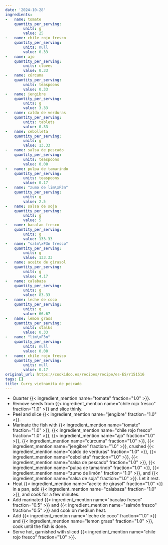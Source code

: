 ```yaml
---
date: '2024-10-28'
ingredients:
-   name: tomate
    quantity_per_serving:
        units: g
        value: 25
-   name: chile rojo fresco
    quantity_per_serving:
        units: null
        value: 0.33
-   name: ajo
    quantity_per_serving:
        units: cloves
        value: 0.33
-   name: cúrcuma
    quantity_per_serving:
        units: teaspoons
        value: 0.33
-   name: jengibre
    quantity_per_serving:
        units: g
        value: 3.33
-   name: caldo de verduras
    quantity_per_serving:
        units: tablets
        value: 0.33
-   name: cebolleta
    quantity_per_serving:
        units: g
        value: 13.33
-   name: salsa de pescado
    quantity_per_serving:
        units: teaspoons
        value: 0.08
-   name: pulpa de tamarindo
    quantity_per_serving:
        units: teaspoons
        value: 0.17
-   name: "zumo de lim\xF3n"
    quantity_per_serving:
        units: g
        value: 2.5
-   name: salsa de soja
    quantity_per_serving:
        units: g
        value: 5
-   name: bacalao fresco
    quantity_per_serving:
        units: g
        value: 133.33
-   name: "salm\xF3n fresco"
    quantity_per_serving:
        units: g
        value: 133.33
-   name: aceite de girasol
    quantity_per_serving:
        units: g
        value: 4.17
-   name: calabaza
    quantity_per_serving:
        units: g
        value: 83.33
-   name: leche de coco
    quantity_per_serving:
        units: g
        value: 66.67
-   name: lemon grass
    quantity_per_serving:
        units: stalks
        value: 0.33
-   name: "lim\xF3n"
    quantity_per_serving:
        units: null
        value: 0.08
-   name: chile rojo fresco
    quantity_per_serving:
        units: null
        value: 0.17
original_url: https://cookidoo.es/recipes/recipe/es-ES/r151516
tags: []
title: Curry vietnamita de pescado
---
```

- Quarter {{< ingredient_mention name="tomate" fraction="1.0" >}}.
- Remove seeds from {{< ingredient_mention name="chile rojo fresco" fraction="1.0" >}} and slice thinly.
- Peel and slice {{< ingredient_mention name="jengibre" fraction="1.0" >}}.
- Marinate the fish with {{< ingredient_mention name="tomate" fraction="1.0" >}}, {{< ingredient_mention name="chile rojo fresco" fraction="1.0" >}}, {{< ingredient_mention name="ajo" fraction="1.0" >}}, {{< ingredient_mention name="cúrcuma" fraction="1.0" >}}, {{< ingredient_mention name="jengibre" fraction="1.0" >}}, crushed {{< ingredient_mention name="caldo de verduras" fraction="1.0" >}}, {{< ingredient_mention name="cebolleta" fraction="1.0" >}}, {{< ingredient_mention name="salsa de pescado" fraction="1.0" >}}, {{< ingredient_mention name="pulpa de tamarindo" fraction="1.0" >}}, {{< ingredient_mention name="zumo de limón" fraction="1.0" >}}, and {{< ingredient_mention name="salsa de soja" fraction="1.0" >}}. Let it rest.
- Heat {{< ingredient_mention name="aceite de girasol" fraction="1.0" >}} in a pan, add {{< ingredient_mention name="calabaza" fraction="1.0" >}}, and cook for a few minutes.
- Add marinated {{< ingredient_mention name="bacalao fresco" fraction="0.5" >}} and {{< ingredient_mention name="salmón fresco" fraction="0.5" >}} and cook on medium heat.
- Add {{< ingredient_mention name="leche de coco" fraction="1.0" >}} and {{< ingredient_mention name="lemon grass" fraction="1.0" >}}, cook until the fish is done.
- Serve hot, garnished with sliced {{< ingredient_mention name="chile rojo fresco" fraction="1.0" >}}.